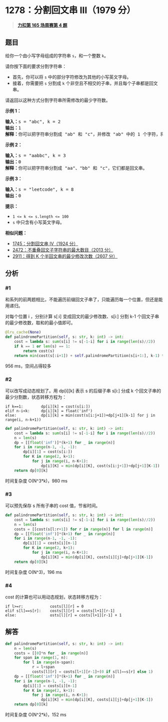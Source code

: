 # 1278：分割回文串 III（1979 分）


> <u>**[力扣第 165 场周赛第 4 题](https://leetcode.cn/problems/palindrome-partitioning-iii/)**</u>

## 题目

<p>给你一个由小写字母组成的字符串 <code>s</code>，和一个整数 <code>k</code>。</p>

<p>请你按下面的要求分割字符串：</p>

<ul>
<li>首先，你可以将 <code>s</code> 中的部分字符修改为其他的小写英文字母。</li>
<li>接着，你需要把 <code>s</code> 分割成 <code>k</code> 个非空且不相交的子串，并且每个子串都是回文串。</li>
</ul>

<p>请返回以这种方式分割字符串所需修改的最少字符数。</p>



<p><strong>示例 1：</strong></p>

<pre><strong>输入：</strong>s = &quot;abc&quot;, k = 2
<strong>输出：</strong>1
<strong>解释：</strong>你可以把字符串分割成 &quot;ab&quot; 和 &quot;c&quot;，并修改 &quot;ab&quot; 中的 1 个字符，将它变成回文串。
</pre>

<p><strong>示例 2：</strong></p>

<pre><strong>输入：</strong>s = &quot;aabbc&quot;, k = 3
<strong>输出：</strong>0
<strong>解释：</strong>你可以把字符串分割成 &quot;aa&quot;、&quot;bb&quot; 和 &quot;c&quot;，它们都是回文串。</pre>

<p><strong>示例 3：</strong></p>

<pre><strong>输入：</strong>s = &quot;leetcode&quot;, k = 8
<strong>输出：</strong>0
</pre>



<p><strong>提示：</strong></p>

<ul>
<li><code>1 &lt;= k &lt;= s.length &lt;= 100</code></li>
<li><code>s</code> 中只含有小写英文字母。</li>
</ul>


**相似问题：**
- [1745：分割回文串 IV（1924 分）](/leetcode/1745)
- [2472：不重叠回文子字符串的最大数目（2013 分）](/leetcode/2472)
- [2911：得到 K 个半回文串的最少修改次数（2607 分）](/leetcode/2911)


## 分析

### #1

和系列的前两题相比，不能遍历前缀回文子串了，只能遍历每一个位置，但还是能用递归。

对每个位置 i ，分别计算 s[:i] 变成回文的最少修改数、s[i:] 分割 k-1 个回文子串的最少修改数，取和的最小值即可。

```python
@lru_cache(None)
def palindromePartition(self, s: str, k: int) -> int:
	cost = lambda s: sum(s[i] != s[-1-i] for i in range(len(s)//2))
	if k == 1 or len(s) == 1:
		return cost(s)
	return min(cost(s[:i+1]) + self.palindromePartition(s[i+1:], k-1) for i in range(len(s)-1))
```

956 ms，空间占得较多

### #2

可以改写成动态规划了。用 dp[i][k] 表示 s 的后缀子串 s[i:] 分成 k 个回文子串的最少分割数，状态转移方程为：
	
	if k==1: 		dp[i][k] = cost(s[i:])
	elif n-i<k: 	dp[i][k] = float('inf')
	else: 			dp[i][k] = min(cost(s[i:j+1])+dp[j+1][k-1] for j in range(i, n-k+1))

```python
def palindromePartition(self, s: str, k: int) -> int:
	cost = lambda s: sum(s[i] != s[-1-i] for i in range(len(s)//2))
	n = len(s)
	dp = [[float('inf')]*(k+1) for _ in range(n)]
	for i in range(n-1, -1, -1):
		dp[i][1] = cost(s[i:])
		for K in range(2, k+1):
			for j in range(i, n-K+1):
				dp[i][K] = min(dp[i][K], cost(s[i:j+1])+dp[j+1][K-1])
	return dp[0][k]
```

时间复杂度 O(N^3*k)，980 ms

### #3

可以预先保存 s 所有子串的 cost 值，节省时间。

```python
def palindromePartition(self, s: str, k: int) -> int:
	cost = lambda s: sum(s[i] != s[-1-i] for i in range(len(s)//2))
	n = len(s)
	costs = [[cost(s[l:r+1]) for r in range(n)] for l in range(n)]
	dp = [[float('inf')]*(k+1) for _ in range(n)]
	for i in range(n-1, -1, -1):
		dp[i][1] = costs[i][n-1]
		for K in range(2, k+1):
			for j in range(i, n-K+1):
				dp[i][K] = min(dp[i][K], costs[i][j]+dp[j+1][K-1])
	return dp[0][k]
```

时间复杂度 O(N^3)，196 ms

### #4

cost 的计算也可以用动态规划，状态转移方程为：
	
	if l>=r:			costs[l][r] = 0
	elif s[l]==s[r]:	costs[l][r] = costs[l+1][r-1]
	else:				osts[l][r] = costs[l+1][r-1] + 1

## 解答

```python
def palindromePartition(self, s: str, k: int) -> int:
	n = len(s)
	costs = [[0]*n for _ in range(n)]
	for span in range(1, n):
		for l in range(n-span):
			r = l+span
			costs[l][r] = costs[l+1][r-1]+(0 if s[l]==s[r] else 1)
	dp = [[float('inf')]*(k+1) for _ in range(n)]
	for i in range(n-1, -1, -1):
		dp[i][1] = costs[i][n-1]
		for K in range(2, k+1):
			for j in range(i, n-K+1):
				dp[i][K] = min(dp[i][K], costs[i][j]+dp[j+1][K-1])
	return dp[0][k]
```

时间复杂度 O(N^2*k)，152 ms


